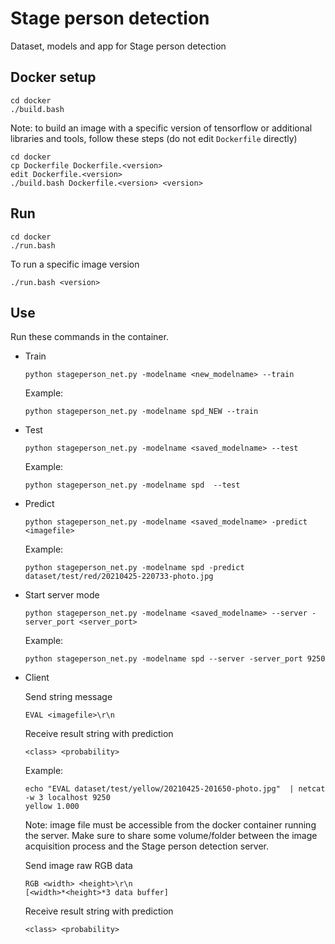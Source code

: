 # Stage person detection

Dataset, models and app for Stage person detection

## Docker setup

    cd docker
    ./build.bash

Note: to build an image with a specific version of tensorflow or additional libraries and tools, follow these steps (do not edit ```Dockerfile``` directly)

    cd docker
    cp Dockerfile Dockerfile.<version>
    edit Dockerfile.<version>
    ./build.bash Dockerfile.<version> <version>

## Run

    cd docker
    ./run.bash

To run a specific image version

    ./run.bash <version>


## Use

Run these commands in the container.

* Train

      python stageperson_net.py -modelname <new_modelname> --train

    Example:

      python stageperson_net.py -modelname spd_NEW --train

* Test


      python stageperson_net.py -modelname <saved_modelname> --test 

    Example:

      python stageperson_net.py -modelname spd  --test 


* Predict 

      python stageperson_net.py -modelname <saved_modelname> -predict <imagefile>

    Example:

      python stageperson_net.py -modelname spd -predict dataset/test/red/20210425-220733-photo.jpg

* Start server mode

      python stageperson_net.py -modelname <saved_modelname> --server -server_port <server_port>

    Example:

      python stageperson_net.py -modelname spd --server -server_port 9250

* Client

    Send string message 

      EVAL <imagefile>\r\n

    Receive result string with prediction

      <class> <probability>

    Example:

      echo "EVAL dataset/test/yellow/20210425-201650-photo.jpg"  | netcat -w 3 localhost 9250
      yellow 1.000


    Note: image file must be accessible from the docker container running the server. Make sure to share some volume/folder between the image acquisition process and the Stage person detection server.

    Send image raw RGB data

      RGB <width> <height>\r\n
      [<width>*<height>*3 data buffer]

    Receive result string with prediction

      <class> <probability>


